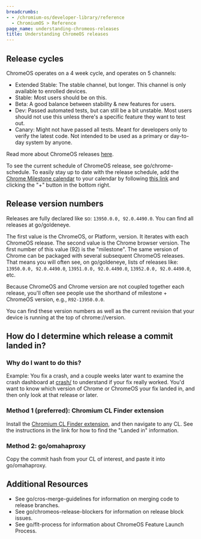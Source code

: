```yaml
---
breadcrumbs:
- - /chromium-os/developer-library/reference
  - ChromiumOS > Reference
page_name: understanding-chromeos-releases
title: Understanding ChromeOS releases
---
```


## Release cycles

ChromeOS operates on a 4 week cycle, and operates on 5 channels:

- Extended Stable: The stable channel, but longer. This channel is only
available to enrolled devices.
- Stable: Most users should be on this.
- Beta: A good balance between stability & new features for users.
- Dev: Passed automated tests, but can still be a bit unstable. Most users
should not use this unless there's a specific feature they want to test out.
- Canary: Might not have passed all tests. Meant for developers only to verify
the latest code. Not intended to be used as a primary or day-to-day system by
anyone.

Read more about ChromeOS releases
[here](https://www.chromium.org/chromium-os/developer-library/reference/release/releases/).

To see the current schedule of ChromeOS release, see go/chrome-schedule.
To easily stay up to date with the release schedule, add the
[Chrome Milestone calendar](https://calendar.google.com/calendar/u/0/embed?src=google.com_c1f795f7cg83sv2qu15c4v1kfk%40group.calendar.google.com)
to your calendar by following
[this link](https://calendar.google.com/calendar/u/0/embed?src=google.com_c1f795f7cg83sv2qu15c4v1kfk%40group.calendar.google.com)
and clicking the "+" button in the bottom right.

## Release version numbers

Releases are fully declared like so: `13950.0.0, 92.0.4490.0`. You can find all
releases at go/goldeneye.

The first value is the ChromeOS, or Platform, version. It iterates with each
ChromeOS release. The second value is the Chrome browser version. The first
number of this value (92) is the "milestone". The same version of Chrome can be
packaged with several subsequent ChromeOS releases. That means you will often
see, on go/goldeneye, lists of releases like: `13950.0.0, 92.0.4490.0`,
`13951.0.0, 92.0.4490.0`, `13952.0.0, 92.0.4490.0`, etc.

Because ChromeOS and Chrome version are not coupled together each release,
you'll often see people use the shorthand of milestone + ChromeOS version,
e.g., `R92-13950.0.0`.

You can find these version numbers as well as the current revision that your
device is running at the top of chrome://version.

## How do I determine which release a commit landed in?

### Why do I want to do this?

Example: You fix a crash, and a couple weeks later want to examine the crash
dashboard at [crash/](https://crash.corp.google.com/) to understand if your fix
really worked. You'd want to know which version of Chrome or ChromeOS your fix
landed in, and then only look at that release or later.

### Method 1 (preferred): Chromium CL Finder extension

Install the
[Chromium CL Finder extension](https://chrome.google.com/webstore/detail/chromium-cl-finder/egncfhncpaakcfegigpnijpdlffhljcc),
and then navigate to any CL. See the instructions in the link for how to find
the "Landed in" information.

### Method 2: go/omahaproxy

Copy the commit hash from your CL of interest, and paste it into go/omahaproxy.

## Additional Resources

- See go/cros-merge-guidelines for information on merging code to release
branches.
- See go/chromeos-release-blockers for information on release block issues.
- See go/flt-process for information about ChromeOS Feature Launch Process.